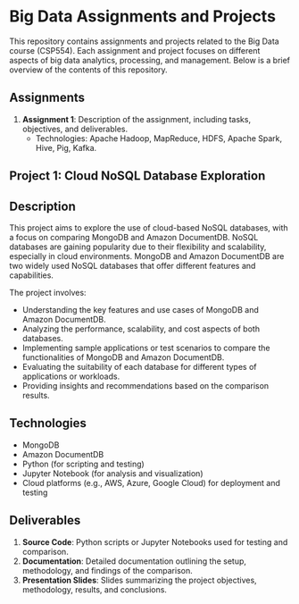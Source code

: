 # Big Data Assignments and Projects

This repository contains assignments and projects related to the Big Data course (CSP554). Each assignment and project focuses on different aspects of big data analytics, processing, and management. Below is a brief overview of the contents of this repository.

## Assignments

1. **Assignment 1**: Description of the assignment, including tasks, objectives, and deliverables.
   - Technologies: Apache Hadoop, MapReduce, HDFS, Apache Spark, Hive, Pig, Kafka.

## Project 1: Cloud NoSQL Database Exploration

## Description

This project aims to explore the use of cloud-based NoSQL databases, with a focus on comparing MongoDB and Amazon DocumentDB. NoSQL databases are gaining popularity due to their flexibility and scalability, especially in cloud environments. MongoDB and Amazon DocumentDB are two widely used NoSQL databases that offer different features and capabilities. 

The project involves:

- Understanding the key features and use cases of MongoDB and Amazon DocumentDB.
- Analyzing the performance, scalability, and cost aspects of both databases.
- Implementing sample applications or test scenarios to compare the functionalities of MongoDB and Amazon DocumentDB.
- Evaluating the suitability of each database for different types of applications or workloads.
- Providing insights and recommendations based on the comparison results.

## Technologies

- MongoDB
- Amazon DocumentDB
- Python (for scripting and testing)
- Jupyter Notebook (for analysis and visualization)
- Cloud platforms (e.g., AWS, Azure, Google Cloud) for deployment and testing

## Deliverables

1. **Source Code**: Python scripts or Jupyter Notebooks used for testing and comparison.
2. **Documentation**: Detailed documentation outlining the setup, methodology, and findings of the comparison.
3. **Presentation Slides**: Slides summarizing the project objectives, methodology, results, and conclusions.

